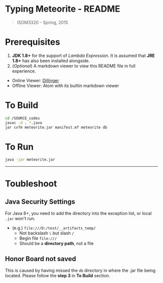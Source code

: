 # Typing Meteorite - README
> ISOM3320 - Spring, 2015

# Prerequisites
1. **JDK 1.8+** for the support of *Lambda Expression*. It is assumed that **JRE 1.8+** has also been installed alongside.
1. (*Optional*) A markdown viewer to view this README file in full experience.
  * Online Viewer: [Dillinger](http://dillinger.io/)
  * Offline Viewer: Atom with its builtin markdown viewer

# To Build
```bash
cd /SOURCE_codes
javac -d . *.java
jar cvfm meteorite.jar manifest.mf meteorite db
```
# To Run
```bash
java -jar meteorite.jar
```

---
# Toubleshoot
## Java Security Settings
For Java 8+, you need to add the directory into the exception list, or local `.jar` won't run.
  * (e.g.) `file:///D:/test/__artifacts_temp/`
    * Not backslash `\` but slash `/`
    * Begin file `file:///`
    * Should be a **directory path**, not a file

## Honor Board not saved
This is caused by having missed the `db` directory in where the .jar file being located. Please follow the **step 3** in **To Build** section.
